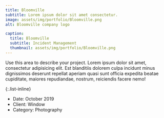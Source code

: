 ```yaml
---
title: Bloomville
subtitle: Lorem ipsum dolor sit amet consectetur.
image: assets/img/portfolio/Bloomville.png
alt: Bloomville company logo

caption:
  title: Bloomville
  subtitle: Incident Management
  thumbnail: assets/img/portfolio/Bloomville.png
---
```

Use this area to describe your project. Lorem ipsum dolor sit amet, consectetur adipisicing elit. Est blanditiis dolorem culpa incidunt minus dignissimos deserunt repellat aperiam quasi sunt officia expedita beatae cupiditate, maiores repudiandae, nostrum, reiciendis facere nemo!

{:.list-inline}
- Date: October 2019
- Client: Window
- Category: Photography

